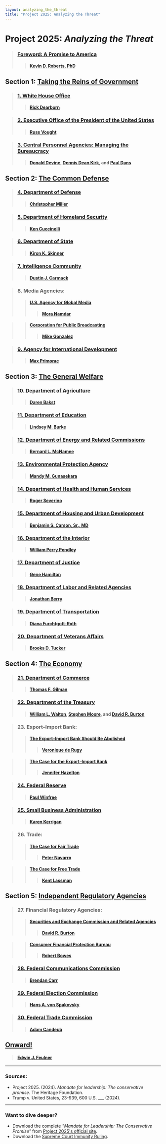 ```yaml
---
layout: analyzing_the_threat
title: "Project 2025: Analyzing the Threat"
---
```


# Project 2025: *Analyzing the Threat*

> ### [Foreword: A Promise to America](/sections/foreword-a-promise-to-america.html)
>> #### [Kevin D. Roberts, PhD](/authors/kevin-d-roberts-phd.html)

## Section 1: [Taking the Reins of Government](/sections/taking-the-reins-of-government.html)

> ### [1. White House Office](/sections/white-house-office.html)
>> #### [Rick Dearborn](/authors/rick-dearborn.html)
  
> ### [2. Executive Office of the President of the United States](/sections/executive-office-of-the-president.html)
>> #### [Russ Vought](/authors/russ-vought.html)

> ### [3. Central Personnel Agencies: Managing the Bureaucracy](/sections/central-personnel-agencies.html)
>> #### [Donald Devine](/authors/donald-devine.html), [Dennis Dean Kirk](/authors/dennis-dean-kirk.html), and [Paul Dans](/editors/paul-dans.html)

## Section 2: [The Common Defense](/sections/the-common-defense.html)

> ### [4. Department of Defense](/sections/department-of-defense.html)
>> #### [Christopher Miller](/authors/christopher-miller.html)

> ### [5. Department of Homeland Security](/sections/department-of-homeland-security.html)
>> #### [Ken Cuccinelli](/authors/ken-cuccinelli.html)

> ### [6. Department of State](/sections/department-of-state.html)
>> #### [Kiron K. Skinner](/authors/kiron-k-skinner.html)

> ### [7. Intelligence Community](/sections/intelligence-community.html)
>> #### [Dustin J. Carmack](/authors/dustin-j-carmack.html)

> ### 8. Media Agencies:
>> #### [U.S. Agency for Global Media](/sections/us-agency-for-global-media.html)  
>>> #### [Mora Namdar](/authors/mora-namdar.html)
  
>> #### [Corporation for Public Broadcasting](/sections/corporation-for-public-broadcasting.html)  
>>> #### [Mike Gonzalez](/contributors/mike-gonzalez.html)

> ### [9. Agency for International Development](/sections/agency-for-international-development.html)  
>> #### [Max Primorac](/authors/max-primorac.html)

## Section 3: [The General Welfare](/sections/the-general-welfare.html)

> ### [10. Department of Agriculture](/sections/department-of-agriculture.html)  
>> #### [Daren Bakst](/authors/daren-bakst.html)

> ### [11. Department of Education](/sections/department-of-education.html)  
>> #### [Lindsey M. Burke](/authors/lindsey-m-burke.html)

> ### [12. Department of Energy and Related Commissions](/sections/department-of-energy-and-related-commissions.html)  
>> #### [Bernard L. McNamee](/authors/bernard-l-mcnamee.html)

> ### [13. Environmental Protection Agency](/sections/environmental-protection-agency.html)  
>> #### [Mandy M. Gunasekara](/authors/mandy-m-gunasekara.html)

> ### [14. Department of Health and Human Services](/sections/department-of-health-and-human-services.html)  
>> #### [Roger Severino](/authors/roger-severino.html)

> ### [15. Department of Housing and Urban Development](/sections/department-of-housing-and-urban-development.html)  
>> #### [Benjamin S. Carson, Sr., MD](/authors/benjamin-s-carson-sr-md.html)

> ### [16. Department of the Interior](/sections/department-of-the-interior.html)  
>> #### [William Perry Pendley](/authors/william-perry-pendley.html)

> ### [17. Department of Justice](/sections/department-of-justice.html)  
>> #### [Gene Hamilton](/authors/gene-hamilton.html)

> ### [18. Department of Labor and Related Agencies](/sections/department-of-labor-and-related-agencies.html)  
>> #### [Jonathan Berry](/authors/jonathan-berry.html)

> ### [19. Department of Transportation](/sections/department-of-transportation.html)  
>> #### [Diana Furchtgott-Roth](/authors/diana-furchtgott-roth.html)

> ### [20. Department of Veterans Affairs](/sections/department-of-veterans-affairs.html)  
>> #### [Brooks D. Tucker](/authors/brooks-d-tucker.html)

## Section 4: [The Economy](/sections/the-economy.html)

> ### [21. Department of Commerce](/sections/department-of-commerce.html)  
>> #### [Thomas F. Gilman](/authors/thomas-f-gilman.html)

> ### [22. Department of the Treasury](/sections/department-of-the-treasury.html)  
>> #### [William L. Walton](/authors/william-l-walton.html), [Stephen Moore](/authors/stephen-moore.html), and [David R. Burton](/authors/david-r-burton.html)

> ### 23. Export–Import Bank:
>> #### [The Export–Import Bank Should Be Abolished](/sections/export-import-bank-abolish.html)  
>>> #### [Veronique de Rugy](/authors/veronique-de-rugy.html)
  
>> #### [The Case for the Export–Import Bank](/sections/export-import-bank-case.html)  
>>> #### [Jennifer Hazelton](/authors/jennifer-hazelton.html)

> ### [24. Federal Reserve](/sections/federal-reserve.html)  
>> #### [Paul Winfree](/authors/paul-winfree.html)

> ### [25. Small Business Administration](/sections/small-business-administration.html)  
>> #### [Karen Kerrigan](/authors/karen-kerrigan.html)

> ### 26. Trade:
>> #### [The Case for Fair Trade](/sections/trade-fair-trade.html)  
>>> #### [Peter Navarro](/authors/peter-navarro.html)
  
>> #### [The Case for Free Trade](/sections/trade-free-trade.html)  
>>> #### [Kent Lassman](/authors/kent-lassman.html)

## Section 5: [Independent Regulatory Agencies](/sections/independent-regulatory-agencies.html)

> ### 27. Financial Regulatory Agencies:
>> #### [Securities and Exchange Commission and Related Agencies](/sections/financial-regulatory-agencies-sec.html)  
>>> #### [David R. Burton](/authors/david-r-burton.html)
  
>> #### [Consumer Financial Protection Bureau](/sections/financial-regulatory-agencies-cfpb.html)  
>>> #### [Robert Bowes](/contributors/robert-bowes.html)

> ### [28. Federal Communications Commission](/sections/federal-communications-commission.html)  
>> #### [Brendan Carr](/authors/brendan-carr.html)

> ### [29. Federal Election Commission](/sections/federal-election-commission.html)  
>> #### [Hans A. von Spakovsky](/authors/hans-a-von-spakovsky.html)

> ### [30. Federal Trade Commission](/sections/federal-trade-commission.html)  
>> #### [Adam Candeub](/authors/adam-candeub.html)

## [Onward!](/sections/onward.html)
> #### [Edwin J. Feulner](/authors/edwin-j-feulner-phd.html)

---

### Sources:
- Project 2025. (2024). *Mandate for leadership: The conservative promise*. The Heritage Foundation.
- Trump v. United States, 23-939, 600 U.S. ___ (2024).

---

### Want to dive deeper?
- Download the complete *"Mandate for Leadership: The Conservative Promise"* from [Project 2025's official site](https://www.project2025.org/playbook/).
- Download the [Supreme Court Immunity Ruling](https://www.google.com/url?sa=t&source=web&rct=j&opi=89978449&url=https://www.supremecourt.gov/opinions/23pdf/23-939_e2pg.pdf&ved=2ahUKEwjSpLaIwZSIAxWdQzABHdzvIOIQFnoECCAQAQ&usg=AOvVaw3HuY7eG54ooFvHOx3vdtxI).
